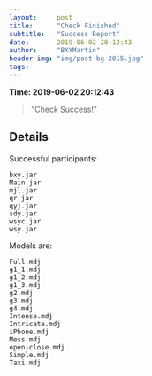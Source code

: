 ```yaml
---
layout:     post
title:      "Check Finished"
subtitle:   "Success Report"
date:       2019-06-02 20:12:43
author:     "BXYMartin"
header-img: "img/post-bg-2015.jpg"
tags:
---
```


**Time: 2019-06-02 20:12:43**

> “Check Success!”


## Details

Successful participants:

```
bxy.jar
Main.jar
mjl.jar
qr.jar
qyj.jar
sdy.jar
wsyc.jar
wsy.jar
```

Models are:

```
Full.mdj
g1_1.mdj
g1_2.mdj
g1_3.mdj
g2.mdj
g3.mdj
g4.mdj
Intense.mdj
Intricate.mdj
iPhone.mdj
Mess.mdj
open-close.mdj
Simple.mdj
Taxi.mdj
```

